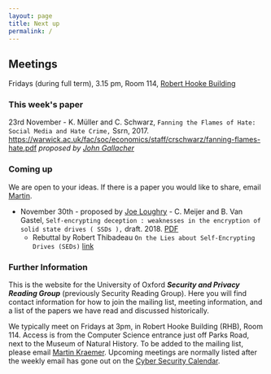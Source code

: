 ```yaml
---
layout: page
title: Next up
permalink: /
---
```


## Meetings
Fridays (during full term), 3.15 pm, Room 114, [Robert Hooke Building](http://www.cs.ox.ac.uk/aboutus/directions.html)

### This week's paper
23rd November - K. Müller and C. Schwarz, `Fanning the Flames of Hate: Social Media and Hate Crime,` Ssrn, 2017.
https://warwick.ac.uk/fac/soc/economics/staff/crschwarz/fanning-flames-hate.pdf
*proposed by [John Gallacher](https://www.psy.ox.ac.uk/team/john-gallacher)*

### Coming up
We are open to your ideas. If there is a paper you would like to share, email [Martin](mailto:martin.kraemer@cs.ox.ac.uk).

* November 30th - proposed by [Joe Loughry](https://www.linkedin.com/in/jloughry) - C. Meijer and B. Van Gastel, `Self-encrypting deception : weaknesses in the encryption of solid state drives ( SSDs ),` draft. 2018. [PDF](https://www.ru.nl/publish/pages/909282/draft-paper.pdf)
  * Rebuttal by Robert Thibadeau `On the Lies about Self-Encrypting Drives (SEDs)` [link](http://www.privust.com/sedlies/)

<!--
* December 7th - proposed by [Monica Kaminska](https://www.ctga.ox.ac.uk/people/monica-kaminska) - paper tba
#### CDT Modules Schedule
* November 9th - Privacy
* November 16th - Human Factors in Security
* November 23th - Cyber Risk
* November 30th - Malware
* December 7th - International Relations and Cyber Security
* January 11th - Policy, Governance, Ethics
* January 25th - Forensics-->


### Further Information
This is the website for the University of Oxford ***Security and Privacy Reading Group*** (previously Security Reading Group). Here you will find contact information for how to join the mailing list, meeting information, and a list of the papers we have read and discussed historically.

We typically meet on Fridays at 3pm, in Robert Hooke Building (RHB), Room 114. Access is from the Computer Science entrance just off Parks Road, next to the Museum of Natural History. To be added to the mailing list, please email [Martin Kraemer](mailto:martin.kraemer@cs.ox.ac.uk). Upcoming meetings are normally listed after the weekly email has gone out on the [Cyber Security Calendar](https://www.google.com/calendar/embed?src=fg56lmvbg5cd7dne58gssm9ido%40group.calendar.google.com&ctz=Europe/London).
